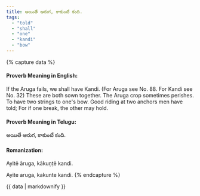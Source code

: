 ```yaml
---
title: అయితే ఆరుగ, కాకుంటే కంది.
tags:
  - "told"
  - "shall"
  - "one"
  - "kandi"
  - "bow"
---
```


{% capture data %}
#### Proverb Meaning in English:
If the Aruga fails, we shall have Kandi.
(For Aruga see No. 88. For Kandi see No. 32)
These are both sown together. The Aruga crop sometimes perishes.
To have two strings to one's bow. 
Good riding at two anchors men have told; For if one break, the other may hold.

#### Proverb Meaning in Telugu:
అయితే ఆరుగ, కాకుంటే కంది.

#### Romanization:
Ayitē āruga, kākuṇṭē kandi.

Ayite aruga, kakunte kandi.
{% endcapture %}

{{ data | markdownify }}

